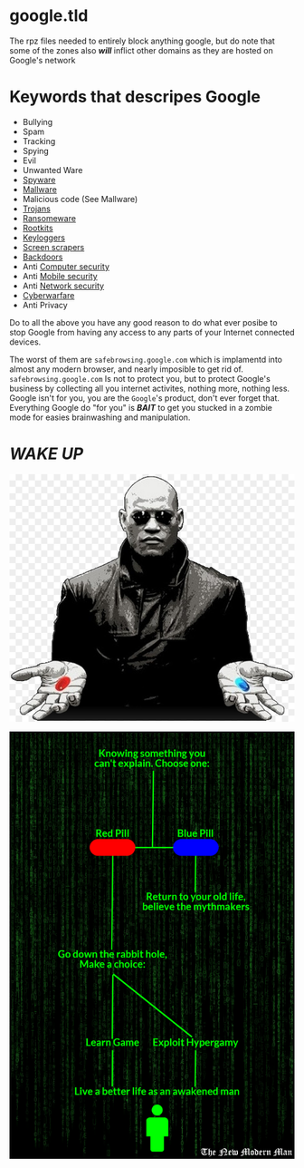 # google.tld

The rpz files needed to entirely block anything google, but do note that some of the 
zones also ***will*** inflict other domains as they are hosted on Google's network

# Keywords that descripes Google

 - Bullying
 - Spam
 - Tracking
 - Spying
 - Evil
 - Unwanted Ware
 - [Spyware](https://en.wikipedia.org/wiki/Spyware)
 - [Mallware](https://en.wikipedia.org/wiki/Malware)
 - Malicious code (See Mallware)
 - [Trojans](https://en.wikipedia.org/wiki/Trojan_horse_(computing))
 - [Ransomeware](https://en.wikipedia.org/wiki/Ransomware)
 - [Rootkits](https://en.wikipedia.org/wiki/Rootkit)
 - [Keyloggers](https://en.wikipedia.org/wiki/Keylogger)
 - [Screen scrapers](https://en.wikipedia.org/wiki/Screen_scrape)
 - [Backdoors](https://en.wikipedia.org/wiki/Backdoor_(computing))
 - Anti [Computer security](https://en.wikipedia.org/wiki/Computer_security)
 - Anti [Mobile security](https://en.wikipedia.org/wiki/Mobile_security)
 - Anti [Network security](https://en.wikipedia.org/wiki/Network_security)
 - [Cyberwarfare](https://en.wikipedia.org/wiki/Cyberwarfare)
 - Anti Privacy

Do to all the above you have any good reason to do what ever posibe to stop Google
 from having any access to any parts of your Internet connected devices.

The worst of them are `safebrowsing.google.com` which is implamentd into almost
any modern browser, and nearly imposible to get rid of. `safebrowsing.google.com` 
Is not to protect you, but to protect Google's business by collecting all you
internet activites, nothing more, nothing less. Google isn't for you, you are 
the `Google`'s product, don't ever forget that. Everything Google do "for you"
is ***BAIT*** to get you stucked in a zombie mode for easies brainwashing and
manipulation.

# ***WAKE UP***

![Morpheus](/images/morpheus-the-matrix-neo-red-pill-and-blue-pill.jpg)

![Flow Diagram](/images/pill_flow_chart.png)
